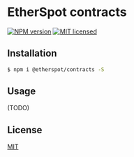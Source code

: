 # EtherSpot contracts

[![NPM version][npm-image]][npm-url]
[![MIT licensed][license-image]][license-url]

## Installation

```bash
$ npm i @etherspot/contracts -S
```

## Usage

(TODO)

## License

[MIT](./LICENSE)

[npm-image]: https://badge.fury.io/js/%40etherspot%2Fcontracts.svg
[npm-url]: https://npmjs.org/package/@etherspot/contracts
[license-image]: https://img.shields.io/badge/license-MIT-blue.svg
[license-url]: ./LICENSE

